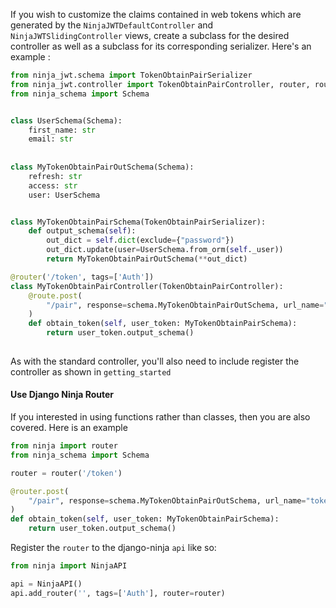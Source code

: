 
If you wish to customize the claims contained in web tokens which are
generated by the `NinjaJWTDefaultController` and `NinjaJWTSlidingController`
views, create a subclass for the desired controller as well as a subclass for
its corresponding serializer. Here\'s an example :

```python
from ninja_jwt.schema import TokenObtainPairSerializer
from ninja_jwt.controller import TokenObtainPairController, router, route
from ninja_schema import Schema


class UserSchema(Schema):
    first_name: str
    email: str
    
    
class MyTokenObtainPairOutSchema(Schema):
    refresh: str
    access: str
    user: UserSchema


class MyTokenObtainPairSchema(TokenObtainPairSerializer):
    def output_schema(self):
        out_dict = self.dict(exclude={"password"})
        out_dict.update(user=UserSchema.from_orm(self._user))
        return MyTokenObtainPairOutSchema(**out_dict)

@router('/token', tags=['Auth'])
class MyTokenObtainPairController(TokenObtainPairController):
    @route.post(
        "/pair", response=schema.MyTokenObtainPairOutSchema, url_name="token_obtain_pair"
    )
    def obtain_token(self, user_token: MyTokenObtainPairSchema):
        return user_token.output_schema()
    
```

As with the standard controller, you\'ll also need to include register the controller as shown in `getting_started`

#### Use Django Ninja Router
If you interested in using functions rather than classes, then you are also covered.
Here is an example

```python
from ninja import router
from ninja_schema import Schema

router = router('/token')

@router.post(
    "/pair", response=schema.MyTokenObtainPairOutSchema, url_name="token_obtain_pair"
)
def obtain_token(self, user_token: MyTokenObtainPairSchema):
    return user_token.output_schema()
```

Register the `router` to the django-ninja `api` like so:
```python
from ninja import NinjaAPI

api = NinjaAPI()
api.add_router('', tags=['Auth'], router=router)
```